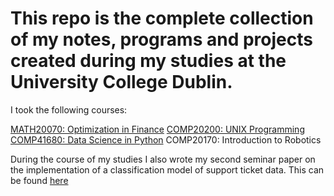 # This repo is the complete collection of my notes, programs and projects created during my studies at the University College Dublin.

I took the following courses:

[MATH20070: Optimization in Finance](Optimization_in_Finance/Optimization_in_Finance.md)
[COMP20200: UNIX Programming](UNIX_Programming/UNIX_Programming.md)
[COMP41680: Data Science in Python](Data_Science_in_Python/Data_Science_in_Python.md) 
COMP20170: Introduction to Robotics

During the course of my studies I also wrote my second seminar paper on the implementation of a classification model of support ticket data.
This can be found [here](https://github.com/Jo-Eck/Studienarbeit-2)


